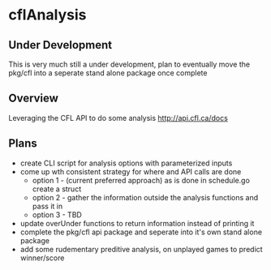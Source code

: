 # cflAnalysis

## Under Development
This is very much still a under development, plan to eventually move the pkg/cfl into a seperate stand alone package once complete


## Overview
Leveraging the CFL API to do some analysis http://api.cfl.ca/docs 


## Plans
* create CLI script for analysis options with parameterized inputs
* come up wth consistent strategy for where and API calls are done
  * option 1 - (current preferred approach) as is done in schedule.go create a struct
  * option 2 - gather the information outside the analysis functions and pass it in
  * option 3 - TBD
* update overUnder functions to return information instead of printing it
* complete the pkg/cfl api package and seperate into it's own stand alone package
* add some rudementary preditive analysis, on unplayed games to predict winner/score
